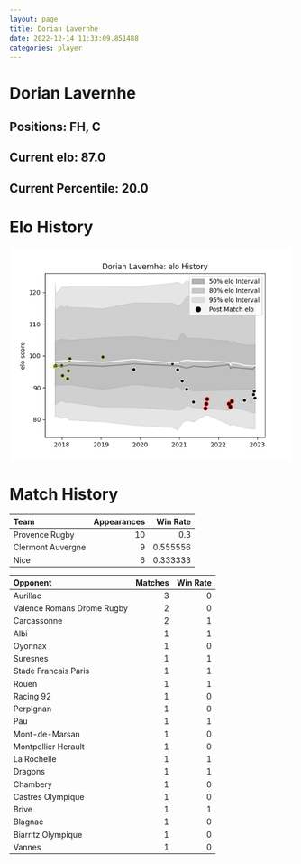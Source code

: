 ```yaml
---  
layout: page  
title: Dorian Lavernhe  
date: 2022-12-14 11:33:09.851488  
categories: player  
---
```

# Dorian Lavernhe

## Positions: FH, C

## Current elo: 87.0

## Current Percentile: 20.0

# Elo History


![elo history](history_DorianLavernhe.png)
# Match History


| Team              |   Appearances |   Win Rate |
|:------------------|--------------:|-----------:|
| Provence Rugby    |            10 |   0.3      |
| Clermont Auvergne |             9 |   0.555556 |
| Nice              |             6 |   0.333333 |

| Opponent                   |   Matches |   Win Rate |
|:---------------------------|----------:|-----------:|
| Aurillac                   |         3 |          0 |
| Valence Romans Drome Rugby |         2 |          0 |
| Carcassonne                |         2 |          1 |
| Albi                       |         1 |          1 |
| Oyonnax                    |         1 |          0 |
| Suresnes                   |         1 |          1 |
| Stade Francais Paris       |         1 |          1 |
| Rouen                      |         1 |          1 |
| Racing 92                  |         1 |          0 |
| Perpignan                  |         1 |          0 |
| Pau                        |         1 |          1 |
| Mont-de-Marsan             |         1 |          0 |
| Montpellier Herault        |         1 |          0 |
| La Rochelle                |         1 |          1 |
| Dragons                    |         1 |          1 |
| Chambery                   |         1 |          0 |
| Castres Olympique          |         1 |          0 |
| Brive                      |         1 |          1 |
| Blagnac                    |         1 |          0 |
| Biarritz Olympique         |         1 |          0 |
| Vannes                     |         1 |          0 |